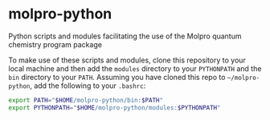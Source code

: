 # molpro-python
Python scripts and modules facilitating the use of the Molpro quantum chemistry program package

To make use of these scripts and modules, clone this repository to your local machine and then add the `modules` directory to your `PYTHONPATH` and
the `bin` directory to your `PATH`. Assuming you have cloned this repo to `~/molpro-python`, add the following to your `.bashrc`:
```bash
export PATH="$HOME/molpro-python/bin:$PATH"
export PYTHONPATH="$HOME/molpro-python/modules:$PYTHONPATH"
```

